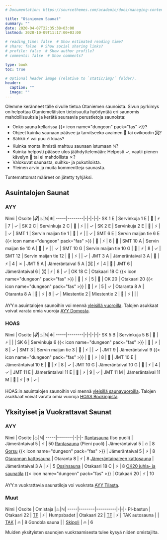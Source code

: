 ```yaml
---
# Documentation: https://sourcethemes.com/academic/docs/managing-content/

title: "Otaniemen Saunat"
summary: ""
date: 2020-04-07T22:35:38+03:00
lastmod: 2020-10-09T11:17:00+03:00

# reading_time: false  # Show estimated reading time?
# share: false  # Show social sharing links?
# profile: false  # Show author profile?
# comments: false  # Show comments?

type: book
toc: true

# Optional header image (relative to `static/img/` folder).
header:
  caption: ""
  image: ""
---
```


Olemme keränneet tälle sivulle tietoa Otaniemen saunoista. Sivun pyrkimys on helpottaa Otaniemeläisten tietoisuutta hyödyntää eri saunomis mahdollisuuksia ja kerätä seuraavia perustietoja saunoista:

- Onko sauna kellarissa {{< icon name="dungeon" pack="fas" >}}?
- Ohjeet kuinka saunaan pääsee ja tarvitseeko avaimen 🔑 tai ovikoodin ㉈?
- Sähkö ⚡ vai puu 🔥 kiuas?
- Kuinka monta ihmistä mahtuu saunaan istumaan ℕ?
- Kuinka helposti pääsee ulos jäähdyttelemään: Helposti ✓, vaatii pienen kävelyn 👣 tai ei mahdollista ✗?
- Valokuvat saunasta, suihku- ja pukutiloista.
- Yleinen arvio ja muita kommentteja saunasta.

Tuntemattomat määreet on jätetty tyhjäksi.

## Asuintalojen Saunat
### AYY
Nimi | Osoite |🔓|♨|ℕ|❄|
-----|--------|-|-|-|-|-
SK 1 E | Servinkuja 1 E | 🔑 | ⚡ | 7 | ✓ |
SK 2 C | Servinkuja 2 C | 🔑 | ⚡ | | ✓ |
SK 2 E | Servinkuja 2 E | 🔑 | ⚡ | | ✓ |
SMT 1 | Servin maijan tie 1 | 🔑 | ⚡ | | ✓ |
SMT 6 E | Servin maijan tie 6 E {{< icon name="dungeon" pack="fas" >}} | 🔑 | ⚡ | 8 | 👣 |
SMT 10 A | Servin maijan tie 10 A | 🔑 | ⚡ | | ✓ |
SMT 10 G | Servin maijan tie 10 G | 🔑 | ⚡ | 8 | ✓ |
SMT 12 | Servin maijan tie 12 | 🔑 | ⚡ | | ✓ |
JMT 3 A | Jämeräntaival 3 A | 🔑 | ⚡ | 4 | ✗ |
JMT 5 A | Jämeräntaival 5 A | ㉈ | ⚡ | 4 | 👣 |
JMT 6 | Jämeräntaival 6 | ㉈ | ⚡ | 8 | ✓ |
OK 18 C | Otakaari 18 C {{< icon name="dungeon" pack="fas" >}} | 🔑 | ⚡ | 5 | 👣 |
OK 20 | Otakaari 20 {{< icon name="dungeon" pack="fas" >}} | 🔑 | ⚡ | 5 | ✓ |
Otaranta 8 A | Otaranta 8 A | 🔑 | ⚡ | 8 | ✓ |
Miestentie 2 | Miestentie 2 | 🔑 | ⚡ | | |

AYY:n asuintalojen saunoihin voi mennä [yleisillä vuoroilla](https://calendar.google.com/calendar/embed?src=jpv0nr25o8389bl3mao4q3hb9s%40group.calendar.google.com). Talojen asukkaat voivat varata omia vuoroja [AYY Domosta](https://domo.ayy.fi/buildings).

### HOAS
Nimi | Osoite |🔓|♨|ℕ|❄|
-----|--------|-|-|-|-|-
SK 5 B | Servinkuja 5 B | 🔑 | ⚡ |  |  |
SK 6 | Servinkuja 6 {{< icon name="dungeon" pack="fas" >}} | 🔑 | ⚡ | 8 | ✓ |
SMT 3 | Servin maijan tie 3 | 🔑 | ⚡ |  | ✓ |
JMT 9 | Jämeräntaival 9 {{< icon name="dungeon" pack="fas" >}} | 🔑 | ⚡ | 8 | 👣 |
JMT 10 E | Jämeräntaival 10 E | 🔑 | ⚡ | 8 | ✓ |
JMT 10 G | Jämeräntaival 10 G | 🔑 | ⚡ | 4 | ✓ |
JMT 11 E | Jämeräntaival 11 E | 🔑 | ⚡ | 9 | ✓ |
JMT 11 M | Jämeräntaival 11 M | 🔑 | ⚡ | 9 | ✓ |

HOAS:in asuintalojen saunoihin voi mennä [yleisillä saunavuoroilla](https://calendar.google.com/calendar/embed?src=jpv0nr25o8389bl3mao4q3hb9s%40group.calendar.google.com). Talojen asukkaat voivat varata omia vuoroja [HOAS Bookingista](https://booking.hoas.fi/).

## Yksityiset ja Vuokrattavat Saunat
### AYY
Nimi | Osoite |♨|ℕ|
-----|--------|-|-|-
[Rantasauna](https://www.ayy.fi/fi/rantasauna) (Iso puoli) | Jämeräntaival 5 | ⚡ | 50
[Rantasauna](https://www.ayy.fi/fi/rantasauna) (Pieni puoli) | Jämeräntaival 5 | 🔥 | 8
[Gorsu](https://www.ayy.fi/fi/gorsu) {{< icon name="dungeon" pack="fas" >}} | Jämeräntaival 5 | ⚡ | 8
[Otarannan kattosauna](https://www.ayy.fi/fi/otarannan-kattosauna) | Otaranta 8 | ⚡ | 8
[Jämeräntaipaleen kattosauna](https://www.ayy.fi/fi/jamerantaipaleen-kattosauna) | Jämeräntaival 3 A | ⚡ | 5
[Ossinsauna](https://www.ayy.fi/fi/ossinsauna) | Otakaari 18 C | ⚡ | 8
[OK20 juhla- ja saunatila](https://www.ayy.fi/fi/ok20-juhla-ja-saunatila) {{< icon name="dungeon" pack="fas" >}} | Otakaari 20 | ⚡ | 10

AYY:n vuokrattavia saunatiloja voi vuokrata [AYY Tilasta](https://tila.ayy.fi/).

### Muut
Nimi | Osoite | Omistaja |♨|ℕ|
-----|--------|----------|-|-|-
PI-bastun | Otakaari 22 | [TF](https://www.teknologforeningen.fi/?lang=en) | ⚡ |
Humpsbadet | Otakaari 22 | [TF](https://www.teknologforeningen.fi/?lang=en) | ⚡ |
TAK autosauna |  | [TAK](https://tak.ayy.fi/tak/index.php?page=autosauna) | 🔥 | 8
Gondola sauna |  | [Skipoli](https://www.skipoli.fi/en/member-benefits/suomi-gondolisauna/) | 🔥 | 6

Muiden yksityisten saunojen vuokraamisesta tulee kysyä niiden omistajilta.
